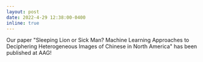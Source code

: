 ```yaml
---
layout: post
date: 2022-4-29 12:38:00-0400
inline: true
---
```


Our paper "Sleeping Lion or Sick Man? Machine Learning Approaches to Deciphering Heterogeneous Images of Chinese in North America" has been published at AAG!